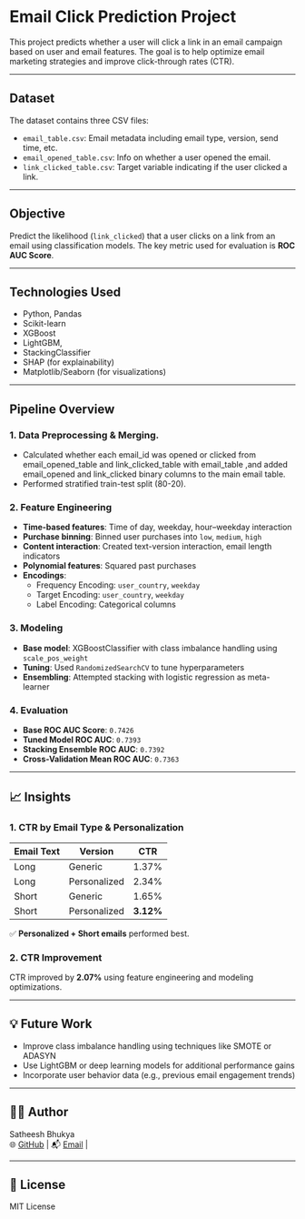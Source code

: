 # Email Click Prediction Project

This project predicts whether a user will click a link in an email campaign based on user and email features. The goal is to help optimize email marketing strategies and improve click-through rates (CTR).

---

## Dataset

The dataset contains three CSV files:
- `email_table.csv`: Email metadata including email type, version, send time, etc.
- `email_opened_table.csv`: Info on whether a user opened the email.
- `link_clicked_table.csv`: Target variable indicating if the user clicked a link.

---

## Objective

Predict the likelihood (`link_clicked`) that a user clicks on a link from an email using classification models. The key metric used for evaluation is **ROC AUC Score**.

---

## Technologies Used

- Python, Pandas
- Scikit-learn
- XGBoost
- LightGBM,
- StackingClassifier
- SHAP (for explainability)
- Matplotlib/Seaborn (for visualizations)

---

## Pipeline Overview

### 1. Data Preprocessing & Merging. 
- Calculated whether each email_id was opened or clicked from email_opened_table and link_clicked_table with email_table ,and added email_opened and 
  link_clicked binary columns to the main email table.
- Performed stratified train-test split (80-20).

### 2. Feature Engineering
- **Time-based features**: Time of day, weekday, hour–weekday interaction
- **Purchase binning**: Binned user purchases into `low`, `medium`, `high`
- **Content interaction**: Created text-version interaction, email length indicators
- **Polynomial features**: Squared past purchases
- **Encodings**:
  - Frequency Encoding: `user_country`, `weekday`
  - Target Encoding: `user_country`, `weekday`
  - Label Encoding: Categorical columns

### 3. Modeling
- **Base model**: XGBoostClassifier with class imbalance handling using `scale_pos_weight`
- **Tuning**: Used `RandomizedSearchCV` to tune hyperparameters
- **Ensembling**: Attempted stacking with logistic regression as meta-learner

### 4. Evaluation
- **Base ROC AUC Score**: `0.7426`
- **Tuned Model ROC AUC**: `0.7393`
- **Stacking Ensemble ROC AUC**: `0.7392`
- **Cross-Validation Mean ROC AUC**: `0.7363`

---

## 📈 Insights

### 1. CTR by Email Type & Personalization
| Email Text | Version       | CTR      |
|------------|----------------|----------|
| Long       | Generic        | 1.37%    |
| Long       | Personalized   | 2.34%    |
| Short      | Generic        | 1.65%    |
| Short      | Personalized   | **3.12%** |

✅ **Personalized + Short emails** performed best.

### 2. CTR Improvement
CTR improved by **2.07%** using feature engineering and modeling optimizations.

---

## 💡 Future Work

- Improve class imbalance handling using techniques like SMOTE or ADASYN
- Use LightGBM or deep learning models for additional performance gains
- Incorporate user behavior data (e.g., previous email engagement trends)

---

## 🧑‍💻 Author

Satheesh Bhukya  
🌐 [GitHub](https://github.com/satheeshbhukya) | 📬 [Email](mailto:satheeshbhukya@gmail.com) |

---

## 📄 License

MIT License

